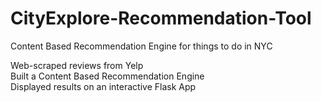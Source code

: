 # CityExplore-Recommendation-Tool
Content Based Recommendation Engine for things to do in NYC

Web-scraped reviews from Yelp <br />
Built a Content Based Recommendation Engine <br />
Displayed results on an interactive Flask App
